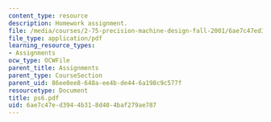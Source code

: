 ```yaml
---
content_type: resource
description: Homework assignment.
file: /media/courses/2-75-precision-machine-design-fall-2001/6ae7c47ed3944b318d404baf279ae787_ps6.pdf
file_type: application/pdf
learning_resource_types:
- Assignments
ocw_type: OCWFile
parent_title: Assignments
parent_type: CourseSection
parent_uid: 86ee0ee8-648a-ee4b-de44-6a198c9c577f
resourcetype: Document
title: ps6.pdf
uid: 6ae7c47e-d394-4b31-8d40-4baf279ae787
---
```

